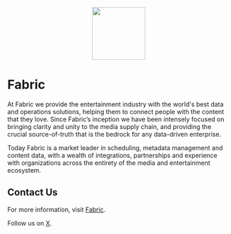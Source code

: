 <p align="center">
<image
  src="https://github.com/user-attachments/assets/dab09d62-2337-40eb-a069-81bf0f0c6aa2"
  height=120
  margin=0>
</p>
  
# Fabric

At Fabric we provide the entertainment industry with the world's best data and operations solutions, helping them to connect people with the content that they love. Since Fabric’s inception we have been intensely focused on bringing clarity and unity to the media supply chain, and providing the crucial source-of-truth that is the bedrock for any data-driven enterprise. 

Today Fabric is a market leader in scheduling, metadata management and content data, with a wealth of integrations, partnerships and experience with organizations across the entirety of the media and entertainment ecosystem.

## Contact Us

For more information, visit [Fabric](https://www.fabricdata.com/).

Follow us on [X](https://x.com/fabricdata).


